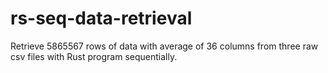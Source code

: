 # rs-seq-data-retrieval

 Retrieve 5865567 rows of data with average of 36 columns from three raw csv files with Rust program sequentially. 
